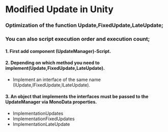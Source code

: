 # Modified Update in Unity
### Optimization of the function Update,FixedUpdate,LateUpdate;
### You can also script execution order and execution count;

#### 1. First add component (UpdateManager)-Script.

#### 2. Depending on which method you need to implement(Update,FixedUpdate,LateUpdate).
   - Implement an interface of the same name (IUpdate,IFixedUpdate,ILateUpdate).

#### 3. An object that implements the interfaces must be passed to the UpdateManager via MonoData properties.
   - ImplementationUpdates
   - ImplementationFixedUpdates
   - ImplementationLateUpdate

